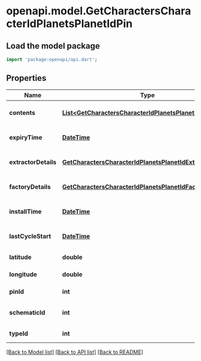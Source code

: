 # openapi.model.GetCharactersCharacterIdPlanetsPlanetIdPin

## Load the model package
```dart
import 'package:openapi/api.dart';
```

## Properties
Name | Type | Description | Notes
------------ | ------------- | ------------- | -------------
**contents** | [**List&lt;GetCharactersCharacterIdPlanetsPlanetIdContent&gt;**](GetCharactersCharacterIdPlanetsPlanetIdContent.md) | contents array | [optional] [default to []]
**expiryTime** | [**DateTime**](DateTime.md) | expiry_time string | [optional] [default to null]
**extractorDetails** | [**GetCharactersCharacterIdPlanetsPlanetIdExtractorDetails**](GetCharactersCharacterIdPlanetsPlanetIdExtractorDetails.md) |  | [optional] [default to null]
**factoryDetails** | [**GetCharactersCharacterIdPlanetsPlanetIdFactoryDetails**](GetCharactersCharacterIdPlanetsPlanetIdFactoryDetails.md) |  | [optional] [default to null]
**installTime** | [**DateTime**](DateTime.md) | install_time string | [optional] [default to null]
**lastCycleStart** | [**DateTime**](DateTime.md) | last_cycle_start string | [optional] [default to null]
**latitude** | **double** | latitude number | [default to null]
**longitude** | **double** | longitude number | [default to null]
**pinId** | **int** | pin_id integer | [default to null]
**schematicId** | **int** | schematic_id integer | [optional] [default to null]
**typeId** | **int** | type_id integer | [default to null]

[[Back to Model list]](../README.md#documentation-for-models) [[Back to API list]](../README.md#documentation-for-api-endpoints) [[Back to README]](../README.md)


